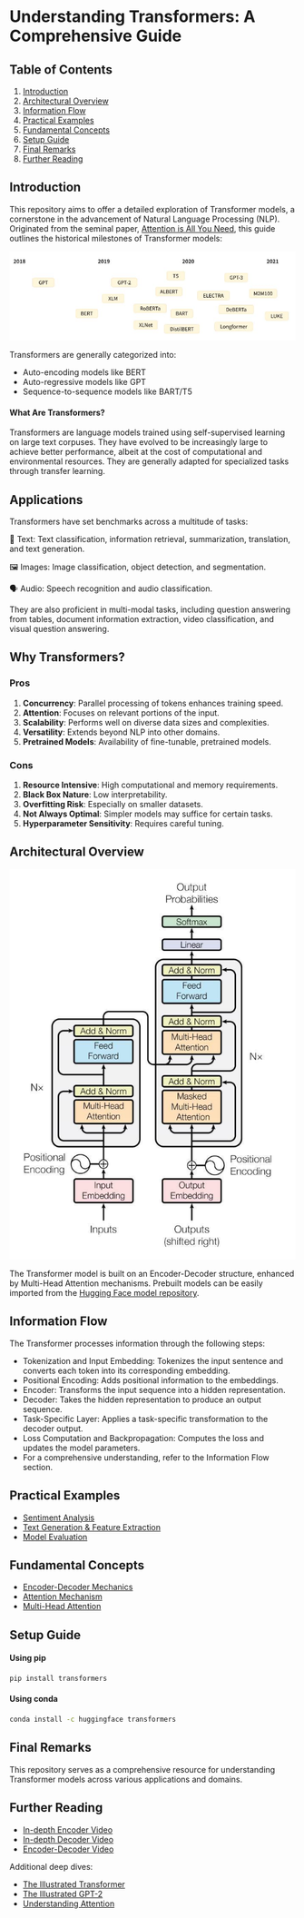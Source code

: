 # Understanding Transformers: A Comprehensive Guide

## Table of Contents
1. [Introduction](#introduction)
2. [Architectural Overview](#architectural-overview)
3. [Information Flow](#information-flow)
4. [Practical Examples](#practical-examples)
5. [Fundamental Concepts](#fundamental-concepts)
6. [Setup Guide](#setup-guide)
7. [Final Remarks](#final-remarks)
8. [Further Reading](#further-reading)

## Introduction

This repository aims to offer a detailed exploration of Transformer models, a cornerstone in the advancement of Natural Language Processing (NLP). Originated from the seminal paper, [Attention is All You Need](https://arxiv.org/pdf/1706.03762.pdf), this guide outlines the historical milestones of Transformer models:

![Timeline of Transformers](./img/transformers_history.jpg)

Transformers are generally categorized into:
- Auto-encoding models like BERT
- Auto-regressive models like GPT
- Sequence-to-sequence models like BART/T5

#### What Are Transformers?

Transformers are language models trained using self-supervised learning on large text corpuses. They have evolved to be increasingly large to achieve better performance, albeit at the cost of computational and environmental resources. They are generally adapted for specialized tasks through transfer learning.



## Applications

Transformers have set benchmarks across a multitude of tasks:

📝 Text: Text classification, information retrieval, summarization, translation, and text generation.
  
🖼️ Images: Image classification, object detection, and segmentation.

🗣️ Audio: Speech recognition and audio classification.

They are also proficient in multi-modal tasks, including question answering from tables, document information extraction, video classification, and visual question answering.



## Why Transformers?

### Pros
1. **Concurrency**: Parallel processing of tokens enhances training speed.
2. **Attention**: Focuses on relevant portions of the input.
3. **Scalability**: Performs well on diverse data sizes and complexities.
4. **Versatility**: Extends beyond NLP into other domains.
5. **Pretrained Models**: Availability of fine-tunable, pretrained models.

### Cons
1. **Resource Intensive**: High computational and memory requirements.
2. **Black Box Nature**: Low interpretability.
3. **Overfitting Risk**: Especially on smaller datasets.
4. **Not Always Optimal**: Simpler models may suffice for certain tasks.
5. **Hyperparameter Sensitivity**: Requires careful tuning.



## Architectural Overview

![Transformer Architecture](./img/transformer_architecture.jpg)

The Transformer model is built on an Encoder-Decoder structure, enhanced by Multi-Head Attention mechanisms. Prebuilt models can be easily imported from the [Hugging Face model repository](https://huggingface.co/models).



## Information Flow

The Transformer processes information through the following steps:

- Tokenization and Input Embedding: Tokenizes the input sentence and converts each token into its corresponding embedding.
- Positional Encoding: Adds positional information to the embeddings.
- Encoder: Transforms the input sequence into a hidden representation.
- Decoder: Takes the hidden representation to produce an output sequence.
- Task-Specific Layer: Applies a task-specific transformation to the decoder output.
- Loss Computation and Backpropagation: Computes the loss and updates the model parameters.
- For a comprehensive understanding, refer to the Information Flow section.



## Practical Examples

- [Sentiment Analysis](./src/TextClassification.ipynb)
- [Text Generation & Feature Extraction](./src/transformer_tutorial_pytorch.ipynb)
- [Model Evaluation](./src/transformer_tutorial_pytorch.ipynb)



## Fundamental Concepts

- [Encoder-Decoder Mechanics](./src/Encoder-Decoder.ipynb)
- [Attention Mechanism](./src/Attention.ipynb)
- [Multi-Head Attention](./src/Multi_Head.ipynb)



## Setup Guide

#### Using pip
```bash
pip install transformers
```

#### Using conda
```bash
conda install -c huggingface transformers
```



## Final Remarks

This repository serves as a comprehensive resource for understanding Transformer models across various applications and domains.



## Further Reading

- [In-depth Encoder Video](https://www.youtube.com/watch?v=H39Z_720T5s&t=0s)
- [In-depth Decoder Video](https://www.youtube.com/watch?v=d_ixlCubqQw&t=0s)
- [Encoder-Decoder Video](https://www.youtube.com/watch?v=0_4KEb08xrE&t=0s)

Additional deep dives:
- [The Illustrated Transformer](https://jalammar.github.io/illustrated-transformer/)
- [The Illustrated GPT-2](https://jalammar.github.io/illustrated-gpt2/)
- [Understanding Attention](https://jalammar.github.io/visualizing-neural-machine-translation-mechanics-of-seq2seq-models-with-attention/)


